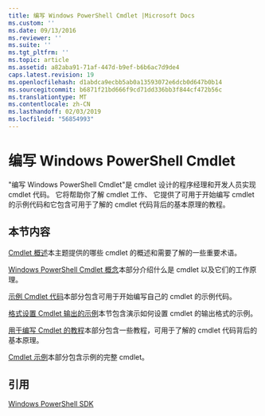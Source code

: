 ```yaml
---
title: 编写 Windows PowerShell Cmdlet |Microsoft Docs
ms.custom: ''
ms.date: 09/13/2016
ms.reviewer: ''
ms.suite: ''
ms.tgt_pltfrm: ''
ms.topic: article
ms.assetid: a82aba91-71af-447d-b9ef-b6b6ac7d9de4
caps.latest.revision: 19
ms.openlocfilehash: d1abdca9ecbb5ab0a13593072e6dcb0d647b0b14
ms.sourcegitcommit: b6871f21bd666f9cd71dd336bb3f844cf472b56c
ms.translationtype: MT
ms.contentlocale: zh-CN
ms.lasthandoff: 02/03/2019
ms.locfileid: "56854993"
---
```

# <a name="writing-a-windows-powershell-cmdlet"></a>编写 Windows PowerShell Cmdlet

"编写 Windows PowerShell Cmdlet"是 cmdlet 设计的程序经理和开发人员实现 cmdlet 代码。 它将帮助你了解 cmdlet 工作、 它提供了可用于开始编写 cmdlet 的示例代码和它包含可用于了解的 cmdlet 代码背后的基本原理的教程。

## <a name="in-this-section"></a>本节内容

[Cmdlet 概述](./cmdlet-overview.md)本主题提供的哪些 cmdlet 的概述和需要了解的一些重要术语。

[Windows PowerShell Cmdlet 概念](./windows-powershell-cmdlet-concepts.md)本部分介绍什么是 cmdlet 以及它们的工作原理。

[示例 Cmdlet 代码](./examples-of-cmdlet-code.md)本部分包含可用于开始编写自己的 cmdlet 的示例代码。

[格式设置 Cmdlet 输出的示例](https://msdn.microsoft.com/en-us/65829249-124d-47d0-9bf3-8e397dc55855)本节包含演示如何设置 cmdlet 的输出格式的示例。

[用于编写 Cmdlet 的教程](./tutorials-for-writing-cmdlets.md)本部分包含一些教程，可用于了解的 cmdlet 代码背后的基本原理。

[Cmdlet 示例](./cmdlet-samples.md)本部分包含示例的完整 cmdlet。

## <a name="reference"></a>引用

[Windows PowerShell SDK](../windows-powershell-reference.md)
